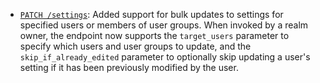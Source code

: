 * [`PATCH /settings`](/api/update-settings): Added support for bulk updates to
  settings for specified users or members of user groups. When invoked by a
  realm owner, the endpoint now supports the `target_users` parameter to specify
  which users and user groups to update, and the `skip_if_already_edited`
  parameter to optionally skip updating a user's setting if it has been
  previously modified by the user.
